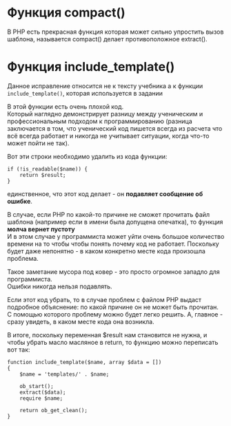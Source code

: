 # Функция compact()

В РНР есть прекрасная функция которая может сильно упростить вызов шаблона, называется compact() делает противоположное extract(). 

# Функция include_template()

Данное исправление относится не к тексту учебника а к функции `include_template()`, которая используется в задании

В этой функции есть очень плохой код.  
Который наглядно демонстрирует разницу между ученическим и профессиональным подходом к программированию (разница заключается в том, что ученический код пишется всегда из расчета что всё всегда работает и никогда не учитывает ситуации, когда что-то может пойти не так).

Вот эти строки необходимо удалить из кода функции:

    if (!is_readable($name)) {
        return $result;
    }
    
единственное, что этот код делает - он **подавляет сообщение об ошибке**.

В случае, если РНР по какой-то причине не сможет прочитать файл шаблона (например если в имени была допущена опечатка), то функция **молча вернет пустоту**   
И в этом случае у программиста может уйти очень большое количество времени на то чтобы чтобы понять почему код не работает. Поскольку будет даже непонятно - в каком конкретно месте кода произошла проблема.

Такое заметание мусора под ковер - это просто огромное западло для программиста.    
Ошибки никогда нельзя подавлять.

Если этот код убрать, то в случае проблем с файлом РНР выдаст подробное объяснение: по какой причине он не может быть прочитан. 
С помощью которого проблему можно будет легко решить. А, главное - сразу увидеть, в каком месте кода она возникла. 

В итоге, поскольку переменная $result нам становится не нужна, и чтобы убрать масло масляное в return, то функцию можно переписать вот так:

    function include_template($name, array $data = [])
    {
        $name = 'templates/' . $name;

        ob_start();
        extract($data);
        require $name;

        return ob_get_clean();
    }
